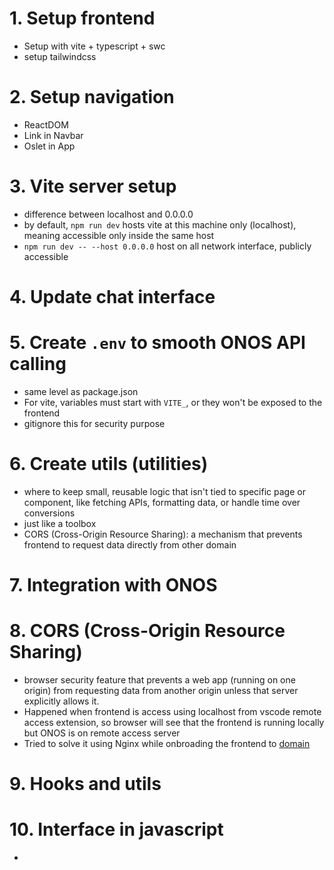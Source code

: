 # 1. Setup frontend
- Setup with vite + typescript + swc
- setup tailwindcss

# 2. Setup navigation
- ReactDOM
- Link in Navbar
- Oslet in App

# 3. Vite server setup
- difference between localhost and 0.0.0.0
- by default, `npm run dev` hosts vite at this machine only (localhost), meaning accessible only inside the same host
- `npm run dev -- --host 0.0.0.0` host on all network interface, publicly accessible 

# 4. Update chat interface

# 5. Create `.env` to smooth ONOS API calling
- same level as package.json
- For vite, variables must start with `VITE_`, or they won't be exposed to the frontend
- gitignore this for security purpose

# 6. Create utils (utilities)
- where to keep small, reusable logic that isn't tied to specific page or component, like fetching APIs, formatting data, or handle time over conversions
- just like a toolbox
- CORS (Cross-Origin Resource Sharing): a mechanism that prevents frontend to request data directly from other domain

# 7. Integration with ONOS

# 8. CORS (Cross-Origin Resource Sharing)
- browser security feature that prevents a web app (running on one origin) from requesting data from another origin unless that server explicitly allows it.
- Happened when frontend is access using localhost from vscode remote access extension, so browser will see that the frontend is running locally but ONOS is on remote access server
- Tried to solve it using Nginx while onbroading the frontend to [domain](http://henryfyp.my)


# 9. Hooks and utils

# 10. Interface in javascript
- 
